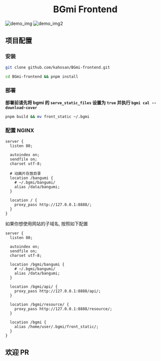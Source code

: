 <h1 align="center">BGmi Frontend</h1>

![demo_img](.github/images/example.png)
![demo_img2](.github/images/example2.png)

## 项目配置

### 安装

```bash
git clone github.com/kahosan/BGmi-frontend.git

cd BGmi-frontend && pnpm install
```

### 部署

**部署前请先将 bgmi 的 `serve_static_files` 设置为 `true` 并执行 `bgmi cal --download-cover`**

```bash
pnpm build && mv front_static ~/.bgmi
```

### 配置 NGINX

```nginx
server {
  listen 80;

  autoindex on;
  sendfile on;
  charset utf-8;

  # 动画片存放目录
  location /bangumi {
    # ~/.bgmi/bangumi/
    alias /data/bangumi;
  }

  location / {
    proxy_pass http://127.0.0.1:8888/;
  }
}
```

如果你想使用网站的子域名, 按照如下配置

```nginx
server {
  listen 80;

  autoindex on;
  sendfile on;
  charset utf-8;

  location /bgmi/bangumi {
    # ~/.bgmi/bangumi/
    alias /data/bangumi;
  }

  location /bgmi/api/ {
    proxy_pass http://127.0.0.1:8888/api/;
  }

  location /bgmi/resource/ {
    proxy_pass http://127.0.0.1:8888/resource/;
  }

  location /bgmi {
    alias /home/user/.bgmi/front_static/;
  }
}
```

## 欢迎 PR
